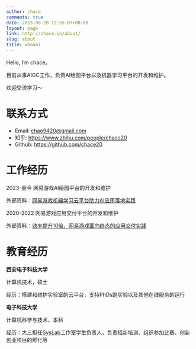 ```yaml
---
author: chace
comments: true
date: 2015-08-28 12:55:07+00:00
layout: page
link: http://chace.in/about/
slug: about
title: whoami
---
```


Hello, I’m chace。

目前从事AIGC工作，负责AI绘图平台以及机器学习平台的开发和维护。

欢迎交流学习～

# 联系方式

- Email:  chao9420@gmail.com
- 知乎:  https://www.zhihu.com/people/chace20
- Github:  https://github.com/chace20

# 工作经历

2023-至今    网易游戏AI绘图平台的开发和维护

外部资料：[网易游戏机器学习云平台助力AI应用落地实践](https://developer.aliyun.com/ebook/8109/112701)

2020-2022   网易游戏应用交付平台的开发和维护

外部资料：[效率提升10倍，网易游戏面向终态的应用交付实践](https://www.51cto.com/article/708517.html)

# 教育经历

**西安电子科技大学**

计算机技术，硕士

经历：搭建和维护实验室的云平台，支持PhDs跑实验以及其他在线服务的运行

**电子科技大学**

计算机科学与技术，本科

经历：大三担任[SysLab](https://github.com/Sys-Lab)工作室学生负责人，负责招新培训、组织参加比赛、创新创业项目的孵化等
